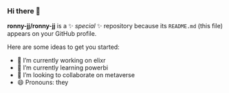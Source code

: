 ### Hi there 👋
 
**ronny-jj/ronny-jj** is a ✨ _special_ ✨ repository because its `README.md` (this file) appears on your GitHub profile.

Here are some ideas to get you started:

- 🔭 I’m currently working on elixr
- 🌱 I’m currently learning powerbi
- 👯 I’m looking to collaborate on metaverse
- 😄 Pronouns: they

 
